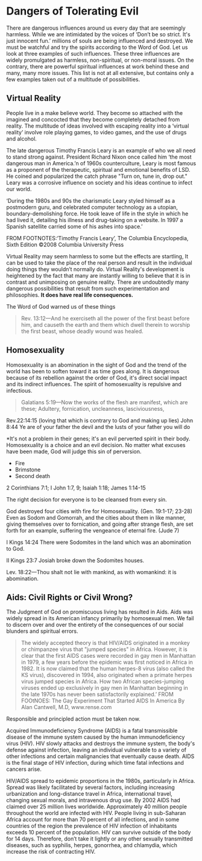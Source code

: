 <h1>Dangers of Tolerating Evil</h1><p>There are dangerous influences around us every day that are seemingly harmless. While we are intimidated by the voices of &lsquo;Don&rsquo;t be so strict. It&apos;s just innocent fun.&rsquo; millions of souls are being influenced and destroyed. We must be watchful and try the spirits according to the Word of God. Let us look at three examples of such influences. These three influences are widely promulgated as harmless&#44; non-spiritual&#44; or non-moral issues. On the contrary&#44; there are powerful spiritual influences at work behind these and many&#44; many more issues. This list is not at all extensive&#44; but contains only a few examples taken out of a multitude of possibilities.</p><h2>Virtual Reality</h2><p>People live in a make believe world. They become so attached with the imagined and concocted that they become completely detached from reality. The multitude of ideas involved with escaping reality into a &lsquo;virtual reality&rsquo; involve role playing games&#44; to video games&#44; and the use of drugs and alcohol.</p><p>The late dangerous Timothy Francis Leary is an example of who we all need to stand strong against. President Richard Nixon once called him &lsquo;the most dangerous man in America.&rsquo;n of 1960s counterculture&#44; Leary is most famous as a proponent of the therapeutic&#44; spiritual and emotional benefits of LSD. He coined and popularized the catch phrase "Turn on&#44; tune in&#44; drop out." Leary was a corrosive influence on society and his ideas continue to infect our world.</p><p>&lsquo;During the 1980s and 90s the charismatic Leary styled himself as a postmodern guru&#44; and celebrated computer technology as a utopian&#44; boundary-demolishing force. He took leave of life in the style in which he had lived it&#44; detailing his illness and drug-taking on a website. In 1997 a Spanish satellite carried some of his ashes into space.&rsquo;</p><p>FROM FOOTNOTES:&lsquo;Timothy Francis Leary&rsquo;&#44; The Columbia Encyclopedia&#44; Sixth Edition ©2008 Columbia University Press</p><p>Virtual Reality may seem harmless to some but the effects are startling&#44; It can be used to take the place of the real person and result in the individual doing things they wouldn&rsquo;t normally do. Virtual Reality&apos;s development is heightened by the fact that many are instantly willing to believe that it is in contrast and unimposing on genuine reality. There are undoubtedly many dangerous possibilities that result from such experimentation and philosophies. <strong>It does have real life consequences.</strong></p><p>The Word of God warned us of these things</p><blockquote>Rev. 13:12—And he exerciseth all the power of the first beast before him&#44; and causeth the earth and them which dwell therein to worship the first beast&#44; whose deadly wound was healed.</blockquote><h2>Homosexuality</h2><p>Homosexuality is an abomination in the sight of God and the trend of the world has been to soften toward it as time goes along. It is dangerous because of its rebellion against the order of God&#44; it&apos;s direct social impact and its indirect influences. The spirit of homosexuality is repulsive and infectious.</p><blockquote>Galatians 5:19—Now the works of the flesh are manifest&#44; which are these; Adultery&#44; fornication&#44; uncleanness&#44; lasciviousness&#44;</blockquote><p>Rev.22:14:15 (loving that which is contrary to God and making up lies) John 8:44 Ye are of your father the devil and the lusts of your father you will do</p><p>*It&apos;s not a problem in their genes; it&apos;s an evil perverted spirit in their body. Homosexuality is a choice and an evil decision. No matter what excuses have been made&#44; God will judge this sin of perversion.</p><ul><li>Fire</li><li>Brimstone</li><li>Second death</li></ul><p>2 Corinthians 7:1; I John 1:7&#44; 9; Isaiah 1:18; James 1:14-15</p><p>The right decision for everyone is to be cleansed from every sin.</p><p>God destroyed four cities with fire for Homosexuality. (Gen. 19:1-17; 23-28) Even as Sodom and Gomorrah&#44; and the cities about them in like manner&#44; giving themselves over to fornication&#44; and going after strange flesh&#44; are set forth for an example&#44; suffering the vengeance of eternal fire. (Jude 7)</p><p>I Kings 14:24 There were Sodomites in the land which was an abomination to God.</p><p>II Kings 23:7 Josiah broke down the Sodomites houses.</p><p>Lev. 18:22—Thou shalt not lie with mankind&#44; as with womankind: it is abomination.</p><h2>Aids: Civil Rights or Civil Wrong?</h2><p>The Judgment of God on promiscuous living has resulted in Aids. Aids was widely spread in its American infancy primarily by homosexual men. We fail to discern over and over the entirety of the consequences of our social blunders and spiritual errors.</p><blockquote>The widely accepted theory is that HIV/AIDS originated in a monkey or chimpanzee virus that "jumped species" in Africa. However&#44; it is clear that the first AIDS cases were recorded in gay men in Manhattan in 1979&#44; a few years before the epidemic was first noticed in Africa in 1982. It is now claimed that the human herpes-8 virus (also called the KS virus)&#44; discovered in 1994&#44; also originated when a primate herpes virus jumped species in Africa. How two African species-jumping viruses ended up exclusively in gay men in Manhattan beginning in the late 1970s has never been satisfactorily explained.&rsquo; FROM FOOtNOES: The Gay Experiment That Started AIDS In America By Alan Cantwell&#44; M.D&#44; www.rense.com</blockquote><p>Responsible and principled action must be taken now.</p><p>Acquired Immunodeficiency Syndrome (AIDS) is a fatal transmissible disease of the immune system caused by the human immunodeficiency virus (HIV). HIV slowly attacks and destroys the immune system&#44; the body&apos;s defense against infection&#44; leaving an individual vulnerable to a variety of other infections and certain malignancies that eventually cause death. AIDS is the final stage of HIV infection&#44; during which time fatal infections and cancers arise.</p><p>HIV/AIDS spread to epidemic proportions in the 1980s&#44; particularly in Africa. Spread was likely facilitated by several factors&#44; including increasing urbanization and long-distance travel in Africa&#44; international travel&#44; changing sexual morals&#44; and intravenous drug use. By 2002 AIDS had claimed over 25 million lives worldwide. Approximately 40 million people throughout the world are infected with HIV. People living in sub-Saharan Africa account for more than 70 percent of all infections&#44; and in some countries of the region the prevalence of HIV infection of inhabitants exceeds 10 percent of the population. HIV can survive outside of the body for 14 days. Therefore&#44; don&rsquo;t take it lightly or any other sexually transmitted diseases&#44; such as syphilis&#44; herpes&#44; gonorrhea&#44; and chlamydia&#44; which increase the risk of contracting HIV.</p>